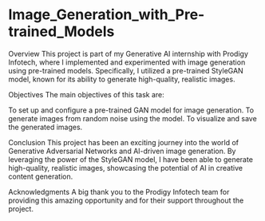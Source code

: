 # Image_Generation_with_Pre-trained_Models

Overview
This project is part of my Generative AI internship with Prodigy Infotech, where I implemented and experimented with image generation using pre-trained models. Specifically, I utilized a pre-trained StyleGAN model, known for its ability to generate high-quality, realistic images.

Objectives
The main objectives of this task are:

To set up and configure a pre-trained GAN model for image generation.
To generate images from random noise using the model.
To visualize and save the generated images.

Conclusion
This project has been an exciting journey into the world of Generative Adversarial Networks and AI-driven image generation. By leveraging the power of the StyleGAN model, I have been able to generate high-quality, realistic images, showcasing the potential of AI in creative content generation.

Acknowledgments
A big thank you to the Prodigy Infotech team for providing this amazing opportunity and for their support throughout the project.
